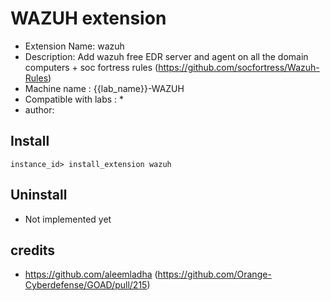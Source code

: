 # WAZUH extension

- Extension Name: wazuh
- Description: Add wazuh free EDR server and agent on all the domain computers + soc fortress rules (https://github.com/socfortress/Wazuh-Rules)
- Machine name : {{lab_name}}-WAZUH
- Compatible with labs : *
- author: 

## Install

```
instance_id> install_extension wazuh
```

## Uninstall

- Not implemented yet

## credits
- https://github.com/aleemladha (https://github.com/Orange-Cyberdefense/GOAD/pull/215)